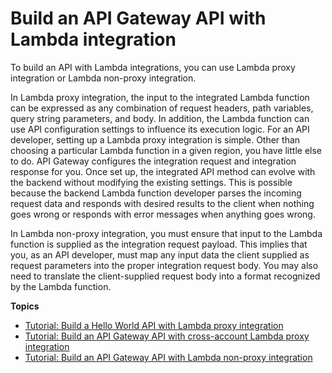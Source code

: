 # Build an API Gateway API with Lambda integration<a name="getting-started-with-lambda-integration"></a>

 To build an API with Lambda integrations, you can use Lambda proxy integration or Lambda non\-proxy integration\. 

In Lambda proxy integration, the input to the integrated Lambda function can be expressed as any combination of request headers, path variables, query string parameters, and body\. In addition, the Lambda function can use API configuration settings to influence its execution logic\. For an API developer, setting up a Lambda proxy integration is simple\. Other than choosing a particular Lambda function in a given region, you have little else to do\. API Gateway configures the integration request and integration response for you\. Once set up, the integrated API method can evolve with the backend without modifying the existing settings\. This is possible because the backend Lambda function developer parses the incoming request data and responds with desired results to the client when nothing goes wrong or responds with error messages when anything goes wrong\.

In Lambda non\-proxy integration, you must ensure that input to the Lambda function is supplied as the integration request payload\. This implies that you, as an API developer, must map any input data the client supplied as request parameters into the proper integration request body\. You may also need to translate the client\-supplied request body into a format recognized by the Lambda function\. 

**Topics**
+ [Tutorial: Build a Hello World API with Lambda proxy integration](api-gateway-create-api-as-simple-proxy-for-lambda.md)
+ [Tutorial: Build an API Gateway API with cross\-account Lambda proxy integration](apigateway-cross-account-lambda-integrations.md)
+ [Tutorial: Build an API Gateway API with Lambda non\-proxy integration](getting-started-lambda-non-proxy-integration.md)